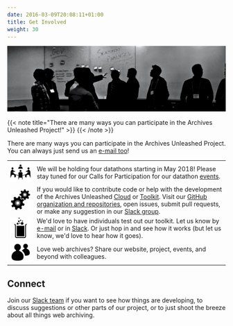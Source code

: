 ```yaml
---
date: 2016-03-09T20:08:11+01:00
title: Get Involved
weight: 30
---
```

![Network diagram](/images/silhouettes.jpg)

{{< note title="There are many ways you can participate in the Archives Unleashed Project!" >}}
{{< /note >}}

There are many ways you can participate in the Archives Unleashed Project. You can always just send us an [e-mail too](mailto:archivesunleashed@gmail.com)!

|                                         |                                                                                                                                                                                                                                                                                                                                                                                                                          |
|-----------------------------------------|--------------------------------------------------------------------------------------------------------------------------------------------------------------------------------------------------------------------------------------------------------------------------------------------------------------------------------------------------------------------------------------------------------------------------|
| ![In-Person Events](/images/meeting.png)                                        | We will be holding four datathons starting in May 2018! Please stay tuned for our Calls for Participation for our datathon [events](/events).                                                                                                                                                                                                                                                                            |
| ![GitHub](/images/gears.png) | If you would like to contribute code or help with the development of the Archives Unleashed [Cloud](/cloud) or [Toolkit](/AUT). Visit our [GitHub organization and repositories](https://github.com/archivesunleashed), open issues, submit pull requests, or make any suggestion in our [Slack group](https://docs.google.com/forms/d/e/1FAIpQLScXPIH0Ssw63yWqyMkUqHVYmz2-ItBMzHiJQ-sOlJwTA8u5AQ/viewform?usp=sf_link). |
| ![Test](/images/beaker.png)             | We'd love to have individuals test out our toolkit. Let us know by [e-mail](mailto:archivesunleashed@gmail.com) or in [Slack](https://docs.google.com/forms/d/e/1FAIpQLScXPIH0Ssw63yWqyMkUqHVYmz2-ItBMzHiJQ-sOlJwTA8u5AQ/viewform?usp=sf_link). Or just hop in and see how it works (but let us know, we'd love to hear how it goes).                                                                                                                          |
| ![Share](/images/share.png)                                        | Love web archives? Share our website, project, events, and beyond with colleagues.                                                                                                                                                                                                                                                                                                                                       |
## Connect

Join our <a href="https://docs.google.com/forms/d/e/1FAIpQLScXPIH0Ssw63yWqyMkUqHVYmz2-ItBMzHiJQ-sOlJwTA8u5AQ/viewform?usp=sf_link">Slack team</a> if you want to see how things are developing, to discuss suggestions or other parts of our project, or to just shoot the breeze about all things web archiving.</p>